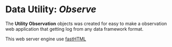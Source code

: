# Data Utility: _Observe_

The **Utility Observation** objects was created for easy to make a observation
web application that getting log from any data framework format.

This web server engine use [fastHTML](https://about.fastht.ml/)

